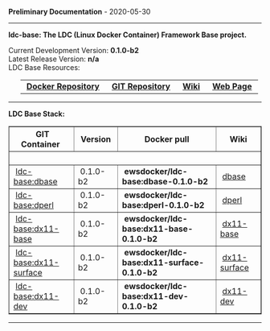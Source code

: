 
__Preliminary Documentation__ - 2020-05-30
____  
__ldc-base: The LDC (Linux Docker Container) Framework Base project.__  

Current Development Version: __0.1.0-b2__  
Latest Release Version: __n/a__  
LDC Base Resources:  

<ul>
  <table>
    <tr>
      <td>&nbsp;<a href="https://hub.docker.com/repository/docker/ewsdocker/ldc-base"><b>Docker Repository</b></a>&nbsp;</td>
      <td>&nbsp;<a href="https://github.com/ewsdocker/ldc-framework/base"><b>GIT Repository</b></a>&nbsp;</td>
      <td>&nbsp;<a href="https://github.com/ewsdocker/ldc-framework/wiki/Base.md"><b>Wiki</b></a>&nbsp;</td>
      <td>&nbsp;<a href="https://ewsdocker.github.io/ldc-framework/ldc-base.html"><b>Web Page</b></a>&nbsp;</td>
    </tr>
  </table>
</ul>

____  

__LDC Base Stack:__  

<table border=1>
  <tr>
    <th>&nbsp;GIT Container&nbsp;</th>
    <th>&nbsp;Version&nbsp;</th>
    <th>&nbsp;Docker pull&nbsp;</th>
    <th>&nbsp;Wiki&nbsp;</th>
  </tr>
  <tr>
    <td colspan=4>&nbsp;</td>
  </tr>
  <tr>
    <td>&nbsp;<a href="https://ewsdocker.github.io/ldc-framework/base/dbase.html">ldc-base:dbase</a>&nbsp;</td>
    <td>&nbsp;0.1.0-b2&nbsp;</td>
    <td>&nbsp;<b>ewsdocker/ldc-base:dbase-0.1.0-b2</b>&nbsp;</td>
    <td>&nbsp;<a href="https://github.com/ewsdocker/ldc-framework/wiki/base-dbase.md">dbase</a>&nbsp;</td>
  </tr>
  <tr>
    <td>&nbsp;<a href="https://ewsdocker.github.io/ldc-framework/base/dperl.html">ldc-base:dperl</a>&nbsp;</td>
    <td>&nbsp;0.1.0-b2&nbsp;</td>
    <td>&nbsp;<b>ewsdocker/ldc-base:dperl-0.1.0-b2</b>&nbsp;</td>
    <td>&nbsp;<a href="https://github.com/ewsdocker/ldc-framework/wiki/base-dperl.md">dperl</a>&nbsp;</td>
  </tr>
  <tr>
    <td>&nbsp;<a href="https://ewsdocker.github.io/ldc-framework/base/dx11-base.html">ldc-base:dx11-base</a>&nbsp;</td>
    <td>&nbsp;0.1.0-b2&nbsp;</td>
    <td>&nbsp;<b>ewsdocker/ldc-base:dx11-base-0.1.0-b2</b>&nbsp;</td>
    <td>&nbsp;<a href="https://github.com/ewsdocker/ldc-framework/wiki/base-dx11-base.md">dx11-base</a>&nbsp;</td>
  </tr>
  <tr>
    <td>&nbsp;<a href="https://ewsdocker.github.io/ldc-framework/base/dx11-surface.html">ldc-base:dx11-surface</a>&nbsp;</td>
    <td>&nbsp;0.1.0-b2&nbsp;</td>
    <td>&nbsp;<b>ewsdocker/ldc-base:dx11-surface-0.1.0-b2</b>&nbsp;</td>
    <td>&nbsp;<a href="https://github.com/ewsdocker/ldc-framework/wiki/base-dx11-surface.md">dx11-surface</a>&nbsp;</td>
  </tr>
  <tr>
    <td>&nbsp;<a href="https://ewsdocker.github.io/ldc-framework/base/dx11-dev.html">ldc-base:dx11-dev</a>&nbsp;</td>
    <td>&nbsp;0.1.0-b2&nbsp;</td>
    <td>&nbsp;<b>ewsdocker/ldc-base:dx11-dev-0.1.0-b2</b>&nbsp;</td>
    <td>&nbsp;<a href="https://github.com/ewsdocker/ldc-framework/wiki/base-dx11-dev.md">dx11-dev</a>&nbsp;</td>
  </tr>
</table>

____  


